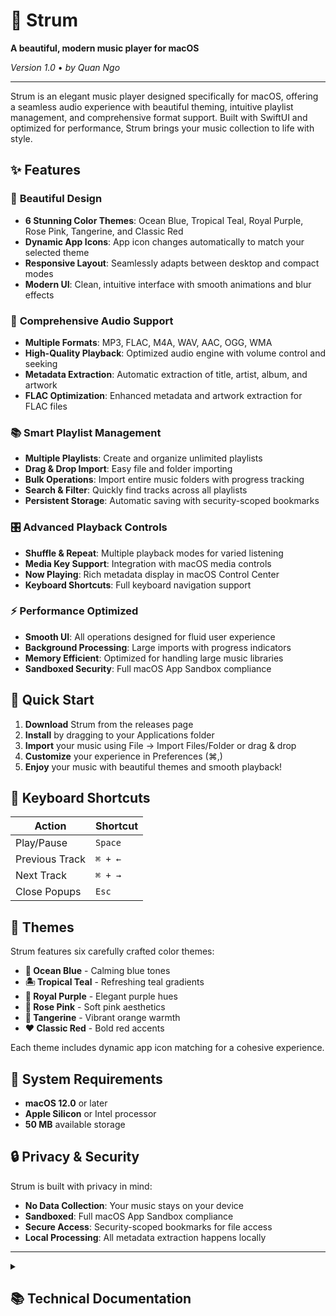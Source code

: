 # 🎵 Strum

**A beautiful, modern music player for macOS**

*Version 1.0* • *by Quan Ngo*

---

Strum is an elegant music player designed specifically for macOS, offering a seamless audio experience with beautiful theming, intuitive playlist management, and comprehensive format support. Built with SwiftUI and optimized for performance, Strum brings your music collection to life with style.

## ✨ Features

### 🎨 **Beautiful Design**
- **6 Stunning Color Themes**: Ocean Blue, Tropical Teal, Royal Purple, Rose Pink, Tangerine, and Classic Red
- **Dynamic App Icons**: App icon changes automatically to match your selected theme
- **Responsive Layout**: Seamlessly adapts between desktop and compact modes
- **Modern UI**: Clean, intuitive interface with smooth animations and blur effects

### 🎵 **Comprehensive Audio Support**
- **Multiple Formats**: MP3, FLAC, M4A, WAV, AAC, OGG, WMA
- **High-Quality Playback**: Optimized audio engine with volume control and seeking
- **Metadata Extraction**: Automatic extraction of title, artist, album, and artwork
- **FLAC Optimization**: Enhanced metadata and artwork extraction for FLAC files

### 📚 **Smart Playlist Management**
- **Multiple Playlists**: Create and organize unlimited playlists
- **Drag & Drop Import**: Easy file and folder importing
- **Bulk Operations**: Import entire music folders with progress tracking
- **Search & Filter**: Quickly find tracks across all playlists
- **Persistent Storage**: Automatic saving with security-scoped bookmarks

### 🎛️ **Advanced Playback Controls**
- **Shuffle & Repeat**: Multiple playback modes for varied listening
- **Media Key Support**: Integration with macOS media controls
- **Now Playing**: Rich metadata display in macOS Control Center
- **Keyboard Shortcuts**: Full keyboard navigation support

### ⚡ **Performance Optimized**
- **Smooth UI**: All operations designed for fluid user experience
- **Background Processing**: Large imports with progress indicators
- **Memory Efficient**: Optimized for handling large music libraries
- **Sandboxed Security**: Full macOS App Sandbox compliance

## 🚀 Quick Start

1. **Download** Strum from the releases page
2. **Install** by dragging to your Applications folder
3. **Import** your music using File → Import Files/Folder or drag & drop
4. **Customize** your experience in Preferences (⌘,)
5. **Enjoy** your music with beautiful themes and smooth playback!

## 🎹 Keyboard Shortcuts

| Action | Shortcut |
|--------|----------|
| Play/Pause | `Space` |
| Previous Track | `⌘ + ←` |
| Next Track | `⌘ + →` |
| Close Popups | `Esc` |

## 🎨 Themes

Strum features six carefully crafted color themes:

- **🌊 Ocean Blue** - Calming blue tones
- **🏝️ Tropical Teal** - Refreshing teal gradients
- **👑 Royal Purple** - Elegant purple hues
- **🌸 Rose Pink** - Soft pink aesthetics
- **🍊 Tangerine** - Vibrant orange warmth
- **❤️ Classic Red** - Bold red accents

Each theme includes dynamic app icon matching for a cohesive experience.

## 📱 System Requirements

- **macOS 12.0** or later
- **Apple Silicon** or Intel processor
- **50 MB** available storage

## 🔒 Privacy & Security

Strum is built with privacy in mind:
- **No Data Collection**: Your music stays on your device
- **Sandboxed**: Full macOS App Sandbox compliance
- **Secure Access**: Security-scoped bookmarks for file access
- **Local Processing**: All metadata extraction happens locally

---

<details>
<summary><h2>📚 Technical Documentation</h2></summary>

## 🏗️ Architecture Overview

Strum is built using modern SwiftUI architecture with a clear separation of concerns:

### Core Components

#### **Models**
- **Track**: Represents individual audio files with comprehensive metadata
- **Playlist**: Manages collections of tracks with CRUD operations
- **PlayerState**: Enumerations for player states and playback modes

#### **Managers**
- **PlaylistManager**: Handles playlist operations, file imports, and persistence
- **MusicPlayerManager**: Controls audio playback, shuffle/repeat modes, and media integration
- **PreferencesManager**: Manages app settings, themes, and user preferences

#### **UI System**
- **DesignSystem**: Centralized styling with colors, typography, and spacing
- **ColorTheme**: Dynamic theming system with 6 predefined themes
- **Responsive Layout**: Adaptive UI that scales from compact to desktop modes

## 🛠️ Technical Features

### **Audio Processing**
- **AVAudioPlayer**: Core audio playback engine
- **FLACMetadataKit**: Custom FLAC metadata extraction
- **Security-Scoped Bookmarks**: Persistent file access in sandboxed environment
- **Background Processing**: Non-blocking file imports with progress tracking

### **Data Persistence**
- **UserDefaults**: Lightweight preference storage
- **JSON Encoding**: Playlist data serialization
- **Automatic Saving**: Real-time data persistence with app lifecycle management

### **Performance Optimizations**
- **Lazy Loading**: Efficient memory usage for large libraries
- **Background Queues**: Non-blocking UI operations
- **Caching**: Artwork and metadata caching for improved performance
- **Responsive Design**: Adaptive layouts for optimal user experience

## 📁 Project Structure

```
Strum/
├── App/                          # Application entry point
│   └── StrumApp.swift           # Main app configuration
├── Core/                        # Business logic and data
│   ├── Models/                  # Data models
│   │   ├── Track.swift         # Audio track with metadata
│   │   ├── Playlist.swift      # Playlist management
│   │   └── PlayerState.swift   # Player state enums
│   └── Managers/               # Business logic managers
│       ├── PlaylistManager.swift      # Playlist operations
│       ├── MusicPlayerManager.swift   # Audio playback
│       └── PreferencesManager.swift   # Settings management
├── UI/                          # User interface components
│   ├── Views/                   # Main view components
│   │   ├── ContentView.swift   # Root view controller
│   │   ├── TrackListView.swift # Track listing and management
│   │   └── PlayerControlsView.swift # Playback controls
│   ├── Components/             # Reusable UI components
│   │   ├── PlaylistSidebar.swift     # Playlist navigation
│   │   ├── TrackRowView.swift        # Individual track display
│   │   └── SearchBar.swift           # Search functionality
│   ├── Popups/                 # Modal dialogs and overlays
│   │   ├── PreferencesView.swift     # Settings interface
│   │   ├── AboutView.swift           # About dialog
│   │   └── ToastView.swift           # Notification system
│   └── DesignSystem/           # Styling and theming
│       ├── DesignSystem.swift        # Core design tokens
│       ├── ColorTheme.swift          # Theme definitions
│       └── ButtonStyles.swift        # Custom button styles
└── Resources/                   # Static assets and configuration
    ├── Assets.xcassets         # Images and icons
    └── Supporting Files/       # Configuration files
```

## 🔧 Development Setup

### **Prerequisites**
- Xcode 15.0 or later
- macOS 13.0 or later (for development)
- Swift 5.9+

### **Dependencies**
- **FLACMetadataKit**: Custom Swift package for FLAC metadata extraction
- **AVFoundation**: System framework for audio playback
- **SwiftUI**: Modern declarative UI framework

### **Build Configuration**
- **Target**: macOS 12.0+
- **Architecture**: Universal (Apple Silicon + Intel)
- **Sandboxing**: Enabled with file access entitlements
- **Hardened Runtime**: Enabled for security

## 🧪 Testing Strategy

### **Unit Testing**
- Model validation and data integrity
- Manager functionality and state management
- Audio processing and metadata extraction

### **Integration Testing**
- File import workflows
- Playlist operations
- Theme switching and persistence

## 🚀 Deployment

### **Distribution**
- **Direct Download**: DMG package for easy installation
- **Code Signing**: Developer ID signed for Gatekeeper compatibility
- **Notarization**: Apple notarized for enhanced security

### **Release Process**
1. Version bump in project settings
2. Archive build with release configuration
3. Export with Developer ID signing
4. Create DMG package using `create_dmg.sh`
5. Notarize with Apple
6. Distribute via GitHub releases

## 🔮 Future Enhancements

### **Planned Features**
- **Smart Playlists**: Auto-generated playlists based on metadata
- **Equalizer**: Built-in audio equalizer with presets
- **Last.fm Integration**: Scrobbling and music discovery
- **Cloud Sync**: iCloud playlist synchronization
- **Lyrics Support**: Embedded and online lyrics display

### **Technical Improvements**
- **Core Data Migration**: Enhanced data persistence
- **Metal Visualizations**: GPU-accelerated audio visualizations
- **Plugin Architecture**: Third-party extension support
- **Advanced Search**: Full-text search with filters

</details>